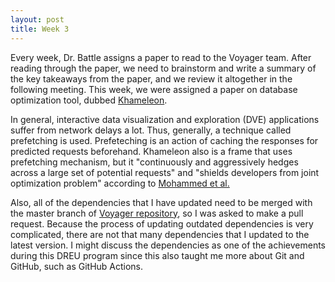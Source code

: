```yaml
---
layout: post
title: Week 3
---
```


Every week, Dr. Battle assigns a paper to read to the Voyager team.  After reading through the paper, we need to brainstorm and write a summary of the key takeaways from the paper, and we review it altogether in the following meeting.  This week, we were assigned a paper on database optimization tool, dubbed [Khameleon](https://arxiv.org/pdf/2007.07858.pdf).  

In general, interactive data visualization and exploration (DVE) applications suffer from network delays a lot.  Thus, generally, a technique called prefetching is used.  Prefeteching is an action of caching the responses for predicted requests beforehand.  Khameleon also is a frame that uses prefetching mechanism, but it "continuously and aggressively hedges across a large set of potential requests" and "shields developers from joint optimization problem" according to [Mohammed et al.](https://arxiv.org/pdf/2007.07858.pdf)

Also, all of the dependencies that I have updated need to be merged with the master branch of [Voyager repository](https://github.com/vega/voyager), so I was asked to make a pull request.  Because the process of updating outdated dependencies is very complicated, there are not that many dependencies that I updated to the latest version.  I might discuss the dependencies as one of the achievements during this DREU program since this also taught me more about Git and GitHub, such as GitHub Actions.